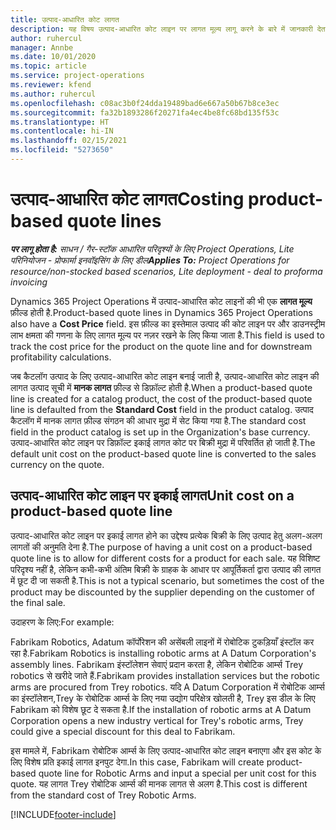 ```yaml
---
title: उत्पाद-आधारित कोट लागत
description: यह विषय उत्पाद-आधारित कोट लाइन पर लागत मूल्य लागू करने के बारे में जानकारी देता है.
author: ruhercul
manager: Annbe
ms.date: 10/01/2020
ms.topic: article
ms.service: project-operations
ms.reviewer: kfend
ms.author: ruhercul
ms.openlocfilehash: c08ac3b0f24dda19489bad6e667a50b67b8ce3ec
ms.sourcegitcommit: fa32b1893286f20271fa4ec4be8fc68bd135f53c
ms.translationtype: HT
ms.contentlocale: hi-IN
ms.lasthandoff: 02/15/2021
ms.locfileid: "5273650"
---
```

# <a name="costing-product-based-quote-lines"></a><span data-ttu-id="5261a-103">उत्पाद-आधारित कोट लागत</span><span class="sxs-lookup"><span data-stu-id="5261a-103">Costing product-based quote lines</span></span>

<span data-ttu-id="5261a-104">_**पर लागू होता है:** साधन / गैर-स्टॉक आधारित परिदृश्यों के लिए Project Operations, Lite परिनियोजन - प्रोफार्मा इनवॉइसिंग के लिए डील_</span><span class="sxs-lookup"><span data-stu-id="5261a-104">_**Applies To:** Project Operations for resource/non-stocked based scenarios, Lite deployment - deal to proforma invoicing_</span></span>


<span data-ttu-id="5261a-105">Dynamics 365 Project Operations में उत्पाद-आधारित कोट लाइनों की भी एक **लागत मूल्य** फ़ील्ड होती है.</span><span class="sxs-lookup"><span data-stu-id="5261a-105">Product-based quote lines in Dynamics 365 Project Operations also have a **Cost Price** field.</span></span> <span data-ttu-id="5261a-106">इस फ़ील्ड का इस्तेमाल उत्पाद की कोट लाइन पर और डाउनस्ट्रीम लाभ क्षमता की गणना के लिए लागत मूल्य पर नज़र रखने के लिए किया जाता है.</span><span class="sxs-lookup"><span data-stu-id="5261a-106">This field is used to track the cost price for the product on the quote line and for downstream profitability calculations.</span></span>

<span data-ttu-id="5261a-107">जब कैटलॉग उत्पाद के लिए उत्पाद-आधारित कोट लाइन बनाई जाती है, उत्पाद-आधारित कोट लाइन की लागत उत्पाद सूची में **मानक लागत** फ़ील्ड से डिफ़ॉल्ट होती है.</span><span class="sxs-lookup"><span data-stu-id="5261a-107">When a product-based quote line is created for a catalog product, the cost of the product-based quote line is defaulted from the **Standard Cost** field in the product catalog.</span></span> <span data-ttu-id="5261a-108">उत्पाद कैटलॉग में मानक लागत फ़ील्ड संगठन की आधार मुद्रा में सेट किया गया है.</span><span class="sxs-lookup"><span data-stu-id="5261a-108">The standard cost field in the product catalog is set up in the Organization's base currency.</span></span> <span data-ttu-id="5261a-109">उत्पाद-आधारित कोट लाइन पर डिफ़ॉल्ट इकाई लागत कोट पर बिक्री मुद्रा में परिवर्तित हो जाती है.</span><span class="sxs-lookup"><span data-stu-id="5261a-109">The default unit cost on the product-based quote line is converted to the sales currency on the quote.</span></span>

## <a name="unit-cost-on-a-product-based-quote-line"></a><span data-ttu-id="5261a-110">उत्पाद-आधारित कोट लाइन पर इकाई लागत</span><span class="sxs-lookup"><span data-stu-id="5261a-110">Unit cost on a product-based quote line</span></span>

<span data-ttu-id="5261a-111">उत्पाद-आधारित कोट लाइन पर इकाई लागत होने का उद्देश्य प्रत्येक बिक्री के लिए उत्पाद हेतु अलग-अलग लागतों की अनुमति देना है.</span><span class="sxs-lookup"><span data-stu-id="5261a-111">The purpose of having a unit cost on a product-based quote line is to allow for different costs for a product for each sale.</span></span> <span data-ttu-id="5261a-112">यह विशिष्ट परिदृश्य नहीं है, लेकिन कभी-कभी अंतिम बिक्री के ग्राहक के आधार पर आपूर्तिकर्ता द्वारा उत्पाद की लागत में छूट दी जा सकती है.</span><span class="sxs-lookup"><span data-stu-id="5261a-112">This is not a typical scenario, but sometimes the cost of the product may be discounted by the supplier depending on the customer of the final sale.</span></span>

<span data-ttu-id="5261a-113">उदाहरण के लिए:</span><span class="sxs-lookup"><span data-stu-id="5261a-113">For example:</span></span>

<span data-ttu-id="5261a-114">Fabrikam Robotics, Adatum कॉर्पोरेशन की असेंबली लाइनों में रोबोटिक टुकड़ियाँ इंस्टॉल कर रहा है.</span><span class="sxs-lookup"><span data-stu-id="5261a-114">Fabrikam Robotics is installing robotic arms at A Datum Corporation's assembly lines.</span></span> <span data-ttu-id="5261a-115">Fabrikam इंस्टॉलेशन सेवाएं प्रदान करता है, लेकिन रोबोटिक आर्म्स Trey robotics से खरीदे जाते हैं.</span><span class="sxs-lookup"><span data-stu-id="5261a-115">Fabrikam provides installation services but the robotic arms are procured from Trey robotics.</span></span> <span data-ttu-id="5261a-116">यदि A Datum Corporation में रोबोटिक आर्म्स का इंस्टॉलेशन,Trey के रोबोटिक आर्म्स के लिए नया उद्योग परिक्षेत्र खोलती है, Trey इस डील के लिए Fabrikam को विशेष छूट दे सकता है.</span><span class="sxs-lookup"><span data-stu-id="5261a-116">If the installation of robotic arms at A Datum Corporation opens a new industry vertical for Trey's robotic arms, Trey could give a special discount for this deal to Fabrikam.</span></span>

<span data-ttu-id="5261a-117">इस मामले में, Fabrikam रोबोटिक आर्म्स के लिए उत्पाद-आधारित कोट लाइन बनाएगा और इस कोट के लिए विशेष प्रति इकाई लागत इनपुट देगा.</span><span class="sxs-lookup"><span data-stu-id="5261a-117">In this case, Fabrikam will create product-based quote line for Robotic Arms and input a special per unit cost for this quote.</span></span> <span data-ttu-id="5261a-118">यह लागत Trey रोबोटिक आर्म्स की मानक लागत से अलग है.</span><span class="sxs-lookup"><span data-stu-id="5261a-118">This cost is different from the standard cost of Trey Robotic Arms.</span></span>


[!INCLUDE[footer-include](../../includes/footer-banner.md)]